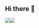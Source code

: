 ## Hi there 👋
<img src="https://media2.giphy.com/media/v1.Y2lkPTc5MGI3NjExMHczZ3k1NjI4enY4N240cG5yeXllMmYwOTBidmZqZng5bjJrM3ZsaCZlcD12MV9pbnRlcm5hbF9naWZfYnlfaWQmY3Q9Zw/3oKIPnAiaMCws8nOsE/giphy.gif"/><img src="https://media4.giphy.com/media/v1.Y2lkPTc5MGI3NjExNzJoOTd3MWQ5N2ZhZ2YyeTZkNTNmZjJ3N2cydWY4bHR5eDRxazEyaiZlcD12MV9pbnRlcm5hbF9naWZfYnlfaWQmY3Q9Zw/13HBDT4QSTpveU/giphy.gif"/>
<!--
**adairgonzalez/adairgonzalez** is a ✨ _special_ ✨ repository because its `README.md` (this file) appears on your GitHub profile.

Here are some ideas to get you started:

- 🔭 I’m currently working on ...
- 🌱 I’m currently learning ...
- 👯 I’m looking to collaborate on ...
- 🤔 I’m looking for help with ...
- 💬 Ask me about ...
- 📫 How to reach me: ...
- 😄 Pronouns: ...
- ⚡ Fun fact: ...
-->
